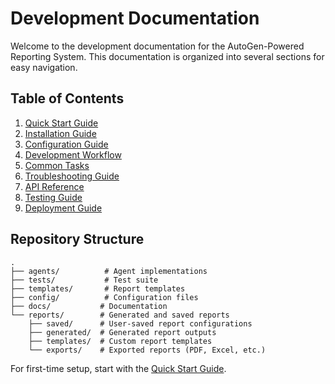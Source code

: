 # Development Documentation

Welcome to the development documentation for the AutoGen-Powered Reporting System. This documentation is organized into several sections for easy navigation.

## Table of Contents

1. [Quick Start Guide](./quickstart.md)
2. [Installation Guide](./installation.md)
3. [Configuration Guide](./configuration.md)
4. [Development Workflow](./workflow.md)
5. [Common Tasks](./common_tasks.md)
6. [Troubleshooting Guide](./troubleshooting.md)
7. [API Reference](./api/index.md)
8. [Testing Guide](./testing.md)
9. [Deployment Guide](./deployment.md)

## Repository Structure

```
.
├── agents/          # Agent implementations
├── tests/           # Test suite
├── templates/       # Report templates
├── config/          # Configuration files
├── docs/           # Documentation
└── reports/        # Generated and saved reports
    ├── saved/      # User-saved report configurations
    ├── generated/  # Generated report outputs
    ├── templates/  # Custom report templates
    └── exports/    # Exported reports (PDF, Excel, etc.)
```

For first-time setup, start with the [Quick Start Guide](./quickstart.md). 
